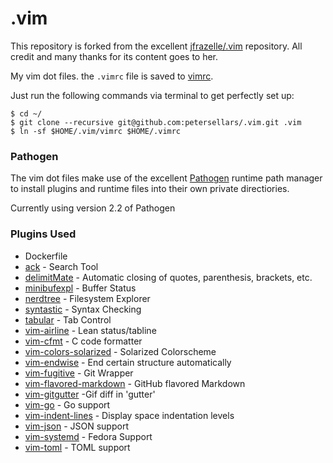.vim
====

This repository is forked from the excellent [jfrazelle/.vim](https://github.com/jfrazelle/.vim) repository. All credit and many thanks for its content goes to her.

My vim dot files. the `.vimrc` file is saved to [vimrc](https://github.com/petersellars/.vim/blob/master/vimrc).

Just run the following commands via terminal to get perfectly set up:

```console
$ cd ~/
$ git clone --recursive git@github.com:petersellars/.vim.git .vim
$ ln -sf $HOME/.vim/vimrc $HOME/.vimrc
```
### Pathogen
The vim dot files make use of the excellent [Pathogen](https://github.com/tpope/vim-pathogen) runtime path manager to install plugins and runtime files into their own private directiories.

Currently using version 2.2 of Pathogen

### Plugins Used

* Dockerfile 
* [ack](https://github.com/mileszs/ack.vim) - Search Tool
* [delimitMate](https://github.com/vim-scripts/delimitMate.vim) - Automatic
  closing of quotes, parenthesis, brackets, etc.
* [minibufexpl](https://github.com/fholgado/minibufexpl.vim) - Buffer Status
* [nerdtree](https://github.com/scrooloose/nerdtree) - Filesystem Explorer
* [syntastic](https://github.com/scrooloose/syntastic) - Syntax Checking
* [tabular](https://github.com/godlygeek/tabular) - Tab Control
* [vim-airline](https://github.com/bling/vim-airline) - Lean status/tabline
* [vim-cfmt](https://github.com/crosbymichael/vim-cfmt) - C code formatter
* [vim-colors-solarized](https://github.com/altercation/vim-colors-solarized) - Solarized Colorscheme
* [vim-endwise](https://github.com/tpope/vim-endwise) - End certain structure
  automatically
* [vim-fugitive](https://github.com/tpope/vim-fugitive) - Git Wrapper
* [vim-flavored-markdown](https://github.com/jtratner/vim-flavored-markdown) - GitHub flavored Markdown
* [vim-gitgutter](https://github.com/airblade/vim-gitgutter) -Gif diff in
  'gutter'
* [vim-go](https://github.com/fatih/vim-go) - Go support
* [vim-indent-lines](https://github.com/Yggdroot/indentLine) - Display space
  indentation levels
* [vim-json](https://github.com/leshill/vim-json) - JSON support
* [vim-systemd](https://fedorapeople.org/cgit/wwoods/public_git/vim-scripts.git) - Fedora Support
* [vim-toml](https://github.com/cespare/vim-toml) - TOML support
